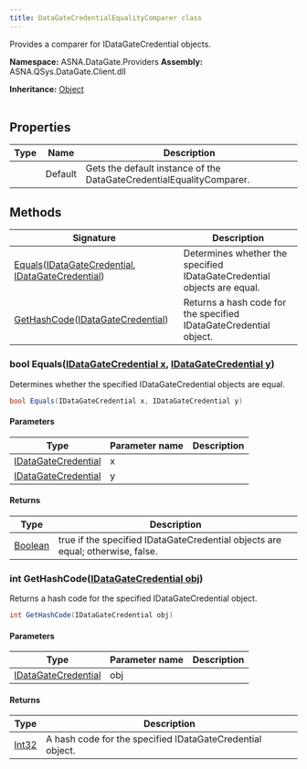 ```yaml
---
title: DataGateCredentialEqualityComparer class
---
```


Provides a comparer for IDataGateCredential objects.

**Namespace:** ASNA.DataGate.Providers
**Assembly:** ASNA.QSys.DataGate.Client.dll

**Inheritance:** [Object](https://docs.microsoft.com/en-us/dotnet/api/system.object)
<br>
<br>

## Properties

| Type | Name | Description
| --- | --- | --- 
|  | Default | Gets the default instance of the DataGateCredentialEqualityComparer. |

## Methods

| Signature | Description |
| --- | --- |
| [Equals](#equals-idatagatecredential-idatagatecredential-)([IDataGateCredential](/reference/datagate/data-gate-providers/i-data-gate-credential.html), [IDataGateCredential](/reference/datagate/data-gate-providers/i-data-gate-credential.html)) | Determines whether the specified IDataGateCredential objects are equal.
| [GetHashCode](#gethashcode-idatagatecredential-)([IDataGateCredential](/reference/datagate/data-gate-providers/i-data-gate-credential.html)) | Returns a hash code for the specified IDataGateCredential object.

### bool Equals([IDataGateCredential x](/reference/datagate/data-gate-providers/i-data-gate-credential.html), [IDataGateCredential y](/reference/datagate/data-gate-providers/i-data-gate-credential.html))

Determines whether the specified IDataGateCredential objects are equal.

```cs
bool Equals(IDataGateCredential x, IDataGateCredential y)
```

#### Parameters

| Type | Parameter name | Description
| --- | --- | ---
| [IDataGateCredential](/reference/datagate/data-gate-providers/i-data-gate-credential.html) | x | 
| [IDataGateCredential](/reference/datagate/data-gate-providers/i-data-gate-credential.html) | y | 

#### Returns

| Type | Description
| --- | ---
| [Boolean](https://docs.microsoft.com/en-us/dotnet/api/system.boolean) | true if the specified IDataGateCredential objects are equal; otherwise, false.

### int GetHashCode([IDataGateCredential obj](/reference/datagate/data-gate-providers/i-data-gate-credential.html))

Returns a hash code for the specified IDataGateCredential object.

```cs
int GetHashCode(IDataGateCredential obj)
```

#### Parameters

| Type | Parameter name | Description
| --- | --- | ---
| [IDataGateCredential](/reference/datagate/data-gate-providers/i-data-gate-credential.html) | obj | 

#### Returns

| Type | Description
| --- | ---
| [Int32](https://docs.microsoft.com/en-us/dotnet/api/system.int32) | A hash code for the specified IDataGateCredential object.
